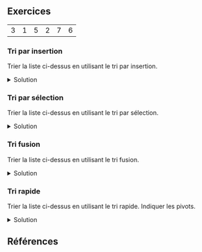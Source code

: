 ## Exercices

|     |     |     |     |     |     |
| :-: | :-: | :-: | :-: | :-: | :-: |
|  3  |  1  |  5  |  2  |  7  |  6  |

### Tri par insertion

Trier la liste ci-dessus en utilisant le tri par insertion.

<details>
<summary>Solution</summary>

|  3  |  1  |  5  |  2  |  7  |  6  |
| :-: | :-: | :-: | :-: | :-: | :-: |
|  1  |  3  |  5  |  2  |  7  |  6  |
|  1  |  3  |  2  |  5  |  7  |  6  |
|  1  |  2  |  3  |  5  |  7  |  6  |
|  1  |  2  |  3  |  5  |  6  |  7  |

</details>

### Tri par sélection

Trier la liste ci-dessus en utilisant le tri par sélection.

<details>
<summary>Solution</summary>

|  3  |  1  |  5  |  2  |  7  |  6  |
| :-: | :-: | :-: | :-: | :-: | :-: |
|  1  |  3  |  5  |  2  |  7  |  6  |
|  1  |  2  |  5  |  3  |  7  |  6  |
|  1  |  2  |  3  |  5  |  7  |  6  |
|  1  |  2  |  3  |  5  |  6  |  7  |

</details>

### Tri fusion

Trier la liste ci-dessus en utilisant le tri fusion.

<details>
<summary>Solution</summary>

|  3  |  1  |  5  |  2  |  7  |  6  |
| :-: | :-: | :-: | :-: | :-: | :-: |
|  3  |  1  |  5  |  2  |  7  |  6  |
|  1  |  3  |  2  |  5  |  6  |  7  |
|  1  |  2  |  3  |  5  |  6  |  7  |
|  1  |  2  |  3  |  5  |  6  |  7  |

</details>

### Tri rapide

Trier la liste ci-dessus en utilisant le tri rapide. Indiquer les pivots.

<details>
<summary>Solution</summary>

|  3  |  1  |  5  |  2  |  7  |  6  |
| :-: | :-: | :-: | :-: | :-: | :-: |
|  3  |  1  |  2  |  5  |  7  |  6  |
|  2  |  1  |  3  |  5  |  7  |  6  |
|  1  |  2  |  3  |  5  |  7  |  6  |
|  1  |  2  |  3  |  5  |  7  |  6  |
|  1  |  2  |  3  |  5  |  6  |  7  |

</details>

## Références
